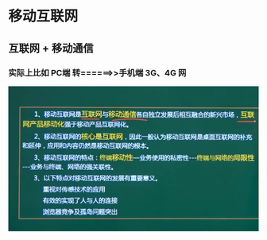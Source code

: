# 移动互联网

## 互联网  +  移动通信

### 实际上比如 PC端 转======>>手机端  3G、4G 网



![image-20210320155613837](https://github.com/laughingfuzihao/Information-system-project-manager/blob/master/picture/image-20210320155613837.png)
